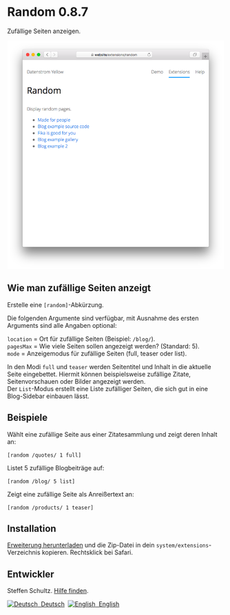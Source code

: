 Random 0.8.7
============
Zufällige Seiten anzeigen.

<p align="center"><img src="random-screenshot.png?raw=true" alt="Bildschirmfoto"></p>

## Wie man zufällige Seiten anzeigt

Erstelle eine `[random]`-Abkürzung. 

Die folgenden Argumente sind verfügbar, mit Ausnahme des ersten Arguments sind alle Angaben optional:

`location` = Ort für zufällige Seiten (Beispiel: `/blog/`).  
`pagesMax` = Wie viele Seiten sollen angezeigt werden? (Standard: 5).  
`mode` = Anzeigemodus für zufällige Seiten (full, teaser oder list). 

In den Modi `full` und `teaser` werden Seitentitel und Inhalt in die aktuelle Seite eingebettet. Hiermit können beispielsweise zufällige Zitate, Seitenvorschauen oder Bilder angezeigt werden.  
Der `List`-Modus erstellt eine Liste zufälliger Seiten, die sich gut in eine Blog-Sidebar einbauen lässt. 

## Beispiele

Wählt eine zufällige Seite aus einer Zitatesammlung und zeigt deren Inhalt an:

    [random /quotes/ 1 full]

Listet 5 zufällige Blogbeiträge auf: 

    [random /blog/ 5 list]

Zeigt eine zufällige Seite als Anreißertext an: 

    [random /products/ 1 teaser]

## Installation

[Erweiterung herunterladen](https://github.com/datenstrom/yellow-extensions/raw/master/zip/random.zip) und die Zip-Datei in dein `system/extensions`-Verzeichnis kopieren. Rechtsklick bei Safari.

## Entwickler

Steffen Schultz. [Hilfe finden](https://github.com/schulle4u/yellow-extensions-schulle4u/issues).

<p>
<a href="README-de.md"><img src="https://raw.githubusercontent.com/datenstrom/yellow-extensions/master/source/help/language-de.png" width="15" height="15" alt="Deutsch">&nbsp; Deutsch</a>&nbsp;
<a href="README.md"><img src="https://raw.githubusercontent.com/datenstrom/yellow-extensions/master/source/help/language-en.png" width="15" height="15" alt="English">&nbsp; English</a>&nbsp;
</p>
